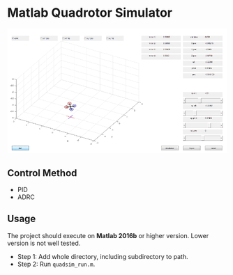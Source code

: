 Matlab Quadrotor Simulator
===============

![](./res/matsim.png)

## Control Method
- PID 
- ADRC

## Usage
The project should execute on **Matlab 2016b** or higher version. Lower version is not well tested.

- Step 1: Add whole directory, including subdirectory to path.
- Step 2: Run `quadsim_run.m`.


